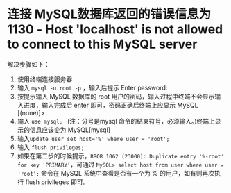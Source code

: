 # 连接 MySQL数据库返回的错误信息为  1130 - Host 'localhost' is not allowed to connect to this MySQL server

解决步骤如下：

1. 使用终端连接服务器
2. 输入 `mysql -u root -p` ，输入后提示 Enter password:
3. 按提示输入 MySQL 数据库的 root 用户的密码，输入过程中终端不会显示输入进度，输入完成后 enter 即可，密码正确后终端上应显示  MySQL [(none)]> 
4. 输入 `use mysql; ` (注：分号是mysql 命令的结束符号，必须输入。)终端上显示的信息应该变为 MySQL[mysql]
5. 输入` update user set host='%' where user = 'root'; `
6. 输入 `flush privileges;`
7. 如果在第二步的时候提示，`RROR 1062 (23000): Duplicate entry '%-root' for key 'PRIMARY'`，可通过  `MySQL> select host from user where user = 'root';`  命令在 MySQL 系统中查看是否有一个为 % 的用户，如有则再次执行 flush privileges 即可。